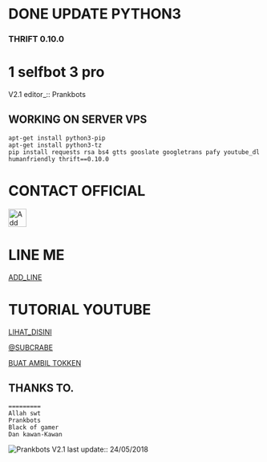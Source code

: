 # DONE UPDATE PYTHON3
### THRIFT 0.10.0
# 1 selfbot 3 pro
V2.1 editor_::
Prankbots
## WORKING ON SERVER VPS
```
apt-get install python3-pip
apt-get install python3-tz
pip install requests rsa bs4 gtts gooslate googletrans pafy youtube_dl humanfriendly thrift==0.10.0 
```
# CONTACT OFFICIAL

<a href="https://line.me/R/ti/p/%40gnh2780p"><img height="36" border="0" alt="Add Friend" src="https://scdn.line-apps.com/n/line_add_friends/btn/en.png"></a>

# LINE ME

[ADD_LINE](http://line.me/ti/p/~adiputra.95)

# TUTORIAL YOUTUBE
[LIHAT_DISINI](https://youtu.be/j9VqQBZCcec)

[@SUBCRABE](https://www.youtube.com/channel/UCycBrqSWEHdk-slnhUmGWiQ)

[BUAT AMBIL TOKKEN](http://101.255.95.249:6969)

## THANKS TO.
```
=========
Allah swt
Prankbots
Black of gamer
Dan kawan-Kawan
```
![Prankbots](prankbots.png)
V2.1 last update::
24/05/2018
